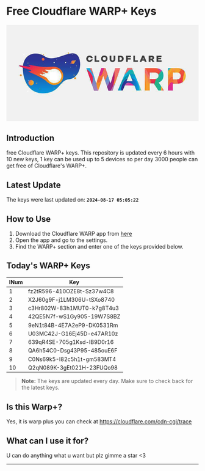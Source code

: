 
# Free Cloudflare WARP+ Keys

![Banner](asset/IMG_20240629_142710_129.jpg)

## Introduction

free Cloudflare WARP+ keys. This repository is updated every 6 hours with 10 new keys, 1 key can be used up to 5 devices so per day 3000 people can get free of Cloudflare's WARP+.

## Latest Update

The keys were last updated on: **`2024-08-17 05:05:22`**

## How to Use

1. Download the Cloudflare WARP app from [here](https://1.1.1.1/)
2. Open the app and go to the settings.
3. Find the WARP+ section and enter one of the keys provided below.

## Today's WARP+ Keys

| INum | Key |
|-------|-----|
| 1     | fz2tR596-410OZE8t-Sz37w4C8               |
| 2     | X2J60g9F-j1LM306U-tSXo8740               |
| 3     | c3Hr802W-83h1MUT0-k7g8T4u3               |
| 4     | 42QE5N7f-wS1Gy905-19W7S8BZ               |
| 5     | 9eN1t84B-4E7A2eP9-DK0531Rm               |
| 6     | U03MC42J-G16Ej45D-e47AR10z               |
| 7     | 639qR4SE-705g1Ksd-IB9D0r16               |
| 8     | QA6h54C0-Dsg43P95-485ouE6F               |
| 9     | C0Ns69k5-I82c5h1t-gm583MT4               |
| 10    | Q2qN089K-3gEt021H-23FUQo98               |


> **Note:** The keys are updated every day. Make sure to check back for the latest keys.

## Is this Warp+?

Yes, it is warp plus you can check at https://cloudflare.com/cdn-cgi/trace

## What can I use it for?
U can do anything what u want but plz gimme a star <3

---
